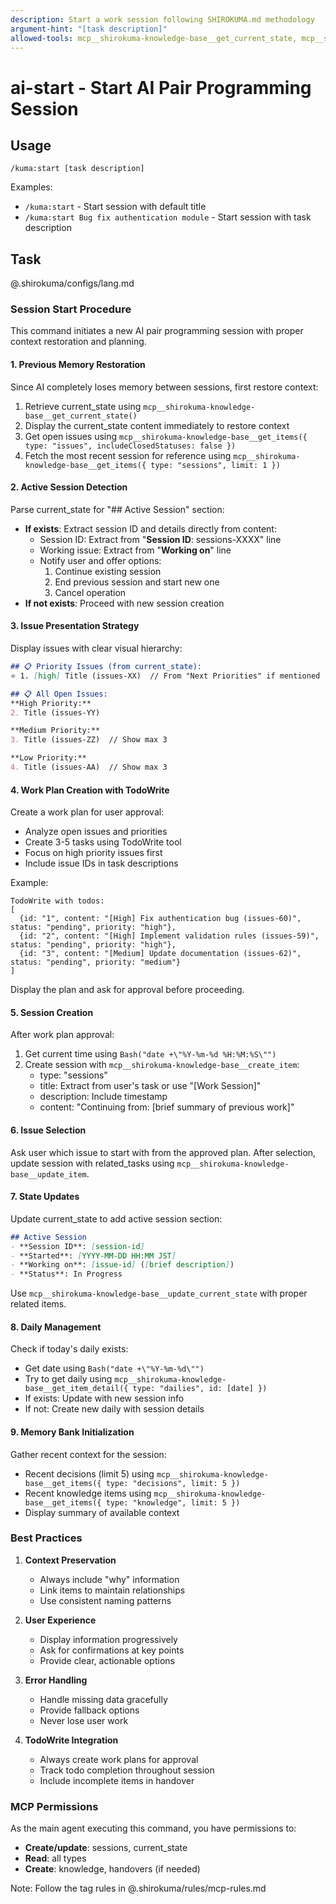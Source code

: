 ```yaml
---
description: Start a work session following SHIROKUMA.md methodology
argument-hint: "[task description]"
allowed-tools: mcp__shirokuma-knowledge-base__get_current_state, mcp__shirokuma-knowledge-base__get_items, mcp__shirokuma-knowledge-base__create_item, mcp__shirokuma-knowledge-base__update_item, mcp__shirokuma-knowledge-base__get_item_detail, mcp__shirokuma-knowledge-base__update_current_state, Bash, TodoWrite
---
```


# ai-start - Start AI Pair Programming Session

## Usage
```
/kuma:start [task description]
```

Examples:
- `/kuma:start` - Start session with default title
- `/kuma:start Bug fix authentication module` - Start session with task description

## Task

@.shirokuma/configs/lang.md

### Session Start Procedure

This command initiates a new AI pair programming session with proper context restoration and planning.

#### 1. Previous Memory Restoration

Since AI completely loses memory between sessions, first restore context:

1. Retrieve current_state using `mcp__shirokuma-knowledge-base__get_current_state()`
2. Display the current_state content immediately to restore context
3. Get open issues using `mcp__shirokuma-knowledge-base__get_items({ type: "issues", includeClosedStatuses: false })`
4. Fetch the most recent session for reference using `mcp__shirokuma-knowledge-base__get_items({ type: "sessions", limit: 1 })`

#### 2. Active Session Detection

Parse current_state for "## Active Session" section:

- **If exists**: Extract session ID and details directly from content:
  - Session ID: Extract from "**Session ID**: sessions-XXXX" line
  - Working issue: Extract from "**Working on**" line  
  - Notify user and offer options:
    1. Continue existing session
    2. End previous session and start new one
    3. Cancel operation
- **If not exists**: Proceed with new session creation

#### 3. Issue Presentation Strategy

Display issues with clear visual hierarchy:

```markdown
## 📋 Priority Issues (from current_state):
⭐ 1. [high] Title (issues-XX)  // From "Next Priorities" if mentioned

## 📋 All Open Issues:
**High Priority:**
2. Title (issues-YY)

**Medium Priority:**
3. Title (issues-ZZ)  // Show max 3

**Low Priority:**
4. Title (issues-AA)  // Show max 3
```

#### 4. Work Plan Creation with TodoWrite

Create a work plan for user approval:
- Analyze open issues and priorities
- Create 3-5 tasks using TodoWrite tool
- Focus on high priority issues first
- Include issue IDs in task descriptions

Example:
```
TodoWrite with todos:
[
  {id: "1", content: "[High] Fix authentication bug (issues-60)", status: "pending", priority: "high"},
  {id: "2", content: "[High] Implement validation rules (issues-59)", status: "pending", priority: "high"},
  {id: "3", content: "[Medium] Update documentation (issues-62)", status: "pending", priority: "medium"}
]
```

Display the plan and ask for approval before proceeding.

#### 5. Session Creation

After work plan approval:
1. Get current time using `Bash("date +\"%Y-%m-%d %H:%M:%S\"")`
2. Create session with `mcp__shirokuma-knowledge-base__create_item`:
   - type: "sessions"
   - title: Extract from user's task or use "[Work Session]"
   - description: Include timestamp
   - content: "Continuing from: [brief summary of previous work]"

#### 6. Issue Selection

Ask user which issue to start with from the approved plan.
After selection, update session with related_tasks using `mcp__shirokuma-knowledge-base__update_item`.

#### 7. State Updates

Update current_state to add active session section:
```markdown
## Active Session
- **Session ID**: [session-id]
- **Started**: [YYYY-MM-DD HH:MM JST]
- **Working on**: [issue-id] ([brief description])
- **Status**: In Progress
```

Use `mcp__shirokuma-knowledge-base__update_current_state` with proper related items.

#### 8. Daily Management

Check if today's daily exists:
- Get date using `Bash("date +\"%Y-%m-%d\"")`
- Try to get daily using `mcp__shirokuma-knowledge-base__get_item_detail({ type: "dailies", id: [date] })`
- If exists: Update with new session info
- If not: Create new daily with session details

#### 9. Memory Bank Initialization

Gather recent context for the session:
- Recent decisions (limit 5) using `mcp__shirokuma-knowledge-base__get_items({ type: "decisions", limit: 5 })`
- Recent knowledge items using `mcp__shirokuma-knowledge-base__get_items({ type: "knowledge", limit: 5 })`
- Display summary of available context

### Best Practices

1. **Context Preservation**
   - Always include "why" information
   - Link items to maintain relationships
   - Use consistent naming patterns

2. **User Experience**
   - Display information progressively
   - Ask for confirmations at key points
   - Provide clear, actionable options

3. **Error Handling**
   - Handle missing data gracefully
   - Provide fallback options
   - Never lose user work

4. **TodoWrite Integration**
   - Always create work plans for approval
   - Track todo completion throughout session
   - Include incomplete items in handover

### MCP Permissions

As the main agent executing this command, you have permissions to:
- **Create/update**: sessions, current_state
- **Read**: all types
- **Create**: knowledge, handovers (if needed)

Note: Follow the tag rules in @.shirokuma/rules/mcp-rules.md